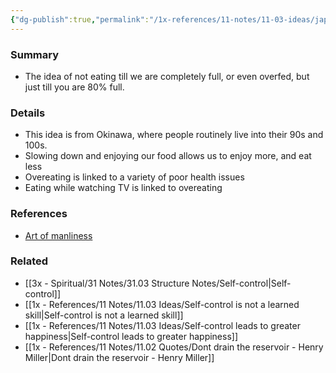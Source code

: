 ```yaml
---
{"dg-publish":true,"permalink":"/1x-references/11-notes/11-03-ideas/japanese-wisdom-hara-hachi-bu-eating-until-you-are-80-percent-full/","title":"Japanese wisdom - Hara Hachi Bu - Eating until you are 80% full"}
---
```


### Summary
- The idea of not eating till we are completely full, or even overfed, but just till you are 80% full. 

### Details
- This idea is from Okinawa, where people routinely live into their 90s and 100s.
- Slowing down and enjoying our food allows us to enjoy more, and eat less
- Overeating is linked to a variety of poor health issues
- Eating while watching TV is linked to overeating

### References
- [Art of manliness](https://www.artofmanliness.com/character/advice/7-japanese-concepts-that-can-improve-your-life/)

### Related
- [[3x - Spiritual/31 Notes/31.03 Structure Notes/Self-control\|Self-control]]
- [[1x - References/11 Notes/11.03 Ideas/Self-control is not a learned skill\|Self-control is not a learned skill]]
- [[1x - References/11 Notes/11.03 Ideas/Self-control leads to greater happiness\|Self-control leads to greater happiness]]
- [[1x - References/11 Notes/11.02 Quotes/Dont drain the reservoir - Henry Miller\|Dont drain the reservoir - Henry Miller]]